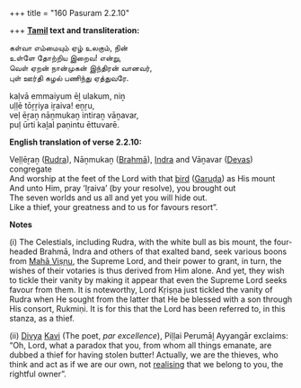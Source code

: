 +++
title = "160 Pasuram 2.2.10"

+++
**[Tamil](/definition/tamil#history "show Tamil definitions") text and transliteration:**

கள்வா எம்மையும் ஏழ் உலகும், நின்  
உள்ளே தோற்றிய இறைவ! என்று,  
வெள் ஏறன் நான்முகன் இந்திரன் வானவர்,  
புள் ஊர்தி கழல் பணிந்து ஏத்துவரே.

kaḷvā emmaiyum ēḻ ulakum, niṉ  
uḷḷē tōṟṟiya iṟaiva! eṉṟu,  
veḷ ēṟaṉ nāṉmukaṉ intiraṉ vāṉavar,  
puḷ ūrti kaḻal paṇintu ēttuvarē.

**English translation of verse 2.2.10:**

Veḷḷēṟaṉ ([Rudra](/definition/rudra#vaishnavism "show Rudra definitions")), Nāṉmukaṉ ([Brahmā](/definition/brahma#vaishnavism "show Brahmā definitions")), [Indra](/definition/indra#vaishnavism "show Indra definitions") and Vāṉavar ([Devas](/definition/deva#vaishnavism "show Devas definitions")) congregate  
And worship at the feet of the Lord with that [bird](/definition/bird#history "show bird definitions") ([Garuḍa](/definition/garuda#vaishnavism "show Garuḍa definitions")) as His mount  
And unto Him, pray ‘Iṟaiva’ (by your resolve), you brought out  
The seven worlds and us all and yet you will hide out.  
Like a thief, your greatness and to us for favours resort”.

**Notes**

\(i\) The Celestials, including Rudra, with the white bull as bis mount, the four-headed Brahmā, Indra and others of that exalted band, seek various boons from [Mahā Viṣṇu](/definition/mahavishnu#vaishnavism "show Mahā Viṣṇu definitions"), the Supreme Lord, and their power to grant, in turn, the wishes of their votaries is thus derived from Him alone. And yet, they wish to tickle their vanity by making it appear that even the Supreme Lord seeks favour from them. It is noteworthy, Lord Kṛiṣṇa just tickled the vanity of Rudra when He sought from the latter that He be blessed with a son through His consort, Rukmiṇi. It is for this that the Lord has been referred to, in this stanza, as a thief.

\(ii\) [Divya](/definition/divya#vaishnavism "show Divya definitions") [Kavi](/definition/kavi#vaishnavism "show Kavi definitions") (The poet, *par excellence*), Piḷḷai Perumāḻ Ayyangār exclaims: “Oh, Lord, what a paradox that you, from whom all things emanate, are dubbed a thief for having stolen butter! Actually, we are the thieves, who think and act as if we are our own, not [realising](/definition/realising#history "show realising definitions") that we belong to you, the rightful owner”.


